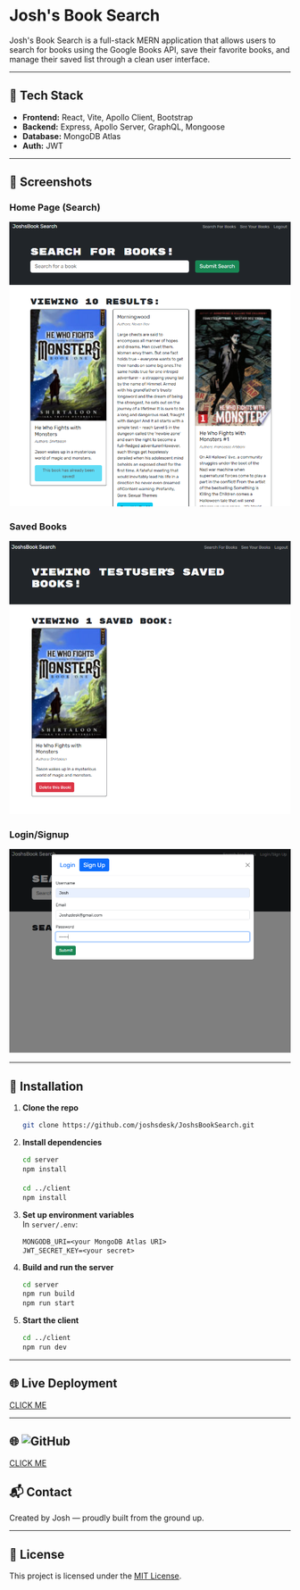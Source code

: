 # Josh's Book Search

Josh's Book Search is a full-stack MERN application that allows users to search for books using the Google Books API, save their favorite books, and manage their saved list through a clean user interface.

---

## 🚀 Tech Stack

- **Frontend:** React, Vite, Apollo Client, Bootstrap  
- **Backend:** Express, Apollo Server, GraphQL, Mongoose  
- **Database:** MongoDB Atlas  
- **Auth:** JWT

---

## 📸 Screenshots

### Home Page (Search)
![Home Page](./client/src/assets/images/image1.png)

### Saved Books
![Saved Books](./client/src/assets/images/image2.png)

### Login/Signup
![Login Page](./client/src/assets/images/image3.png)

---

## 🔧 Installation

1. **Clone the repo**  
   ```bash
   git clone https://github.com/joshsdesk/JoshsBookSearch.git
   ```

2. **Install dependencies**  
   ```bash
   cd server
   npm install

   cd ../client
   npm install
   ```

3. **Set up environment variables**  
   In `server/.env`:
   ```
   MONGODB_URI=<your MongoDB Atlas URI>
   JWT_SECRET_KEY=<your secret>
   ```

4. **Build and run the server**  
   ```bash
   cd server
   npm run build
   npm run start
   ```

5. **Start the client**  
   ```bash
   cd ../client
   npm run dev
   ```

---

## 🌐 Live Deployment

[CLICK ME](https://joshsbooksearch.onrender.com)

---
## 🌐 ![GitHub](https://img.shields.io/badge/-GitHub-181717?logo=github&logoColor=white)

[CLICK ME](https://github.com/joshsdesk/JoshsBookSearch)

## 📬 Contact

Created by Josh — proudly built from the ground up.

---

## 📄 License

This project is licensed under the [MIT License](https://opensource.org/licenses/MIT).
